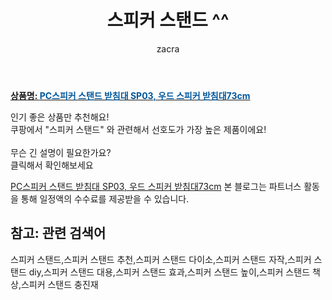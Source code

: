﻿---
layout: post
title:  "스피커 스탠드 ^^"
author: zacra
categories: [ 아이템 ]
tags: [스피커 스탠드,스피커 스탠드 추천,스피커 스탠드 다이소,스피커 스탠드 자작,스피커 스탠드 diy,스피커 스탠드 대용,스피커 스탠드 효과,스피커 스탠드 높이,스피커 스탠드 책상,스피커 스탠드 충진재]
image: https://static.coupangcdn.com/image/vendor_inventory/2630/2da7685d7fed84307b1f5f06ae9e2ba48bab39f29b9c53e0d0afa2f7f26c.jpeg 
description: "쿠팡에서 스피커 스탠드 관련 키워드로 가장 고객 선호도가 높은 제품이랍니다."
rating: 4.5
---

<a href="https://link.coupang.com/re/AFFSDP?lptag=AF8407795&pageKey=4536837286&itemId=5486218749&vendorItemId=72799701662&traceid=V0-153-18a06d0831a5f85e"><b>상품명: <font color='#01579B'>PC스피커 스탠드 받침대 SP03, 우드 스피커 받침대73cm</font></b></a>

인기 좋은 상품만 추천해요!<br/>
쿠팡에서 "스피커 스탠드" 와 관련해서 선호도가 가장 높은 제품이에요!<br/><br/>
무슨 긴 설명이 필요한가요?  
클릭해서 확인해보세요


<a href="https://link.coupang.com/re/AFFSDP?lptag=AF8407795&pageKey=4536837286&itemId=5486218749&vendorItemId=72799701662&traceid=V0-153-18a06d0831a5f85e">PC스피커 스탠드 받침대 SP03, 우드 스피커 받침대73cm</a>
본 블로그는 파트너스 활동을 통해 일정액의 수수료를 제공받을 수 있습니다.

## 참고: 관련 검색어    
스피커 스탠드,스피커 스탠드 추천,스피커 스탠드 다이소,스피커 스탠드 자작,스피커 스탠드 diy,스피커 스탠드 대용,스피커 스탠드 효과,스피커 스탠드 높이,스피커 스탠드 책상,스피커 스탠드 충진재